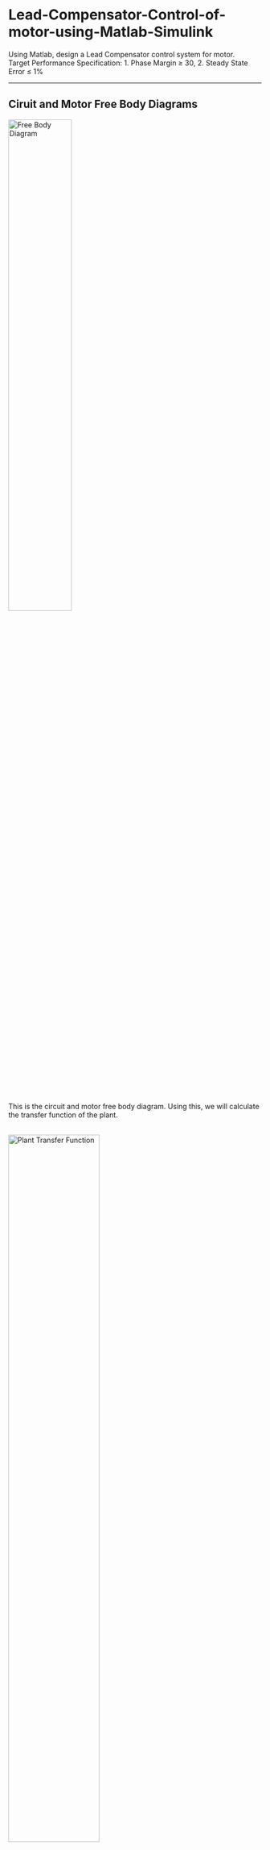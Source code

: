 # Lead-Compensator-Control-of-motor-using-Matlab-Simulink

Using Matlab, design a Lead Compensator control system for motor. <br>
Target Performance Specification: 1. Phase Margin ≥ 30, 2. Steady State Error ≤ 1%

<hr>
<h2>Ciruit and Motor Free Body Diagrams</h3>
<img src = "https://github.com/mongshil553/PI-Control-of-motor-using-Matlab/assets/129606995/e15611d3-dc2c-4623-ab7d-79909740c14e" width="50%" height="50%" title="Free Body Diagram"> <br>
This is the circuit and motor free body diagram. Using this, we will calculate the transfer function of the plant. <br><br>

<img src = "https://github.com/mongshil553/PI-Control-of-motor-using-Matlab/assets/129606995/65a62830-7aed-4f85-8c25-7be9d980f299" width="60%" height="60%" title="Plant Transfer Function"> <br>
After Calculation, the transfer function of the plant is equal to the equation above.

<hr>
<h2>Plant Step Response</h2>
<!--<div align="center">-->
<img src = "https://github.com/mongshil553/PI-Control-of-motor-using-Matlab/assets/129606995/e057234a-53cb-4ecb-b08f-1346bc689ab8" width="30%" height="30%" title="Matlab Step Response">
<img src = "https://github.com/mongshil553/PI-Control-of-motor-using-Matlab/assets/129606995/bb9578fd-cb64-40b2-8915-f3c754cbd17a" width="42%" height="42%" title="Simulink Step Response">
<!--</div>-->
<br> Steady State Error exists. Also, ziegler nichols method cannot be applied to this plant.<br>

<hr>
<h2>Bode Plot</h2>
Using Matlab, we get the following Bode Plot; <br><br>
<img src = "https://github.com/user-attachments/assets/6ea93eb8-dab5-4280-a800-85149ff19b3b" width="70%" height="70%" title="Matlab Bode Plot">

<hr>
<h2>Nyquist Plot</h2>
Using Matlab, we get the following Nyquist Plot; <br><br>
<img src = "https://github.com/user-attachments/assets/376281c7-1228-410e-af77-89ac9cc7ba3b" width="70%" height="70%" title="Matlab Nyquist Plot"> <br>
For all Ks, the system is stable.

<hr>




